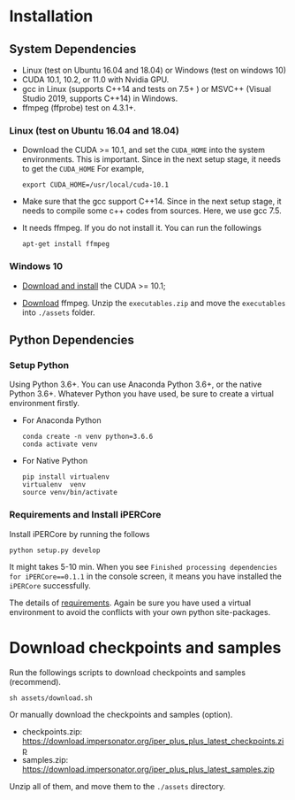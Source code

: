 # Installation

## System Dependencies
 - Linux (test on Ubuntu 16.04 and 18.04) or Windows (test on windows 10)
 - CUDA 10.1, 10.2, or 11.0 with Nvidia GPU.
 - gcc in Linux (supports C++14 and tests on 7.5+ ) or MSVC++ (Visual Studio 2019, supports C++14) in Windows.
 - ffmpeg (ffprobe) test on 4.3.1+.
 
 
### Linux (test on Ubuntu 16.04 and 18.04)
 - Download the CUDA >= 10.1, and set the `CUDA_HOME` into the system environments. This is important.
 Since in the next setup stage, it needs to get the `CUDA_HOME`
 For example,
     ```shell
     export CUDA_HOME=/usr/local/cuda-10.1
     ```
   
 - Make sure that the gcc support C++14. Since in the next setup stage, it needs to compile some c++ codes from sources.
 Here, we use gcc 7.5.
 
 - It needs ffmpeg. If you do not install it. You can run the followings
    ```shell
   apt-get install ffmpeg 
   ```
   
### Windows 10
 - [Download and install](https://docs.nvidia.com/cuda/cuda-installation-guide-microsoft-windows/index.html) the CUDA >= 10.1;
 
 - [Download](https://1drv.ws/u/s!AjjUqiJZsj8whLkv8NeuckqVWz0H3A?e=a9ROXZ) ffmpeg. Unzip the `executables.zip` and move
 the `executables` into `./assets` folder.
 
## Python Dependencies

### Setup Python
Using Python 3.6+. You can use Anaconda Python 3.6+, or the native Python 3.6+.
Whatever Python you have used, be sure to create a virtual environment firstly.

 - For Anaconda Python
    ```shell
   conda create -n venv python=3.6.6
   conda activate venv
   
   ```

 
 - For Native Python
   ```shell
   pip install virtualenv
   virtualenv  venv
   source venv/bin/activate
   
   ```
   
### Requirements and Install iPERCore
Install iPERCore by running the follows

```shell
python setup.py develop
```

It might takes 5-10 min. When you see `Finished processing dependencies for iPERCore==0.1.1` in the console screen, it means
you have installed the `iPERCore` successfully.


The details of [requirements](../requirements/full_reqs.txt). Again be sure you have used a virtual environment to
avoid the conflicts with your own python site-packages.

# Download checkpoints and samples

Run the followings scripts to download checkpoints and samples (recommend).
```shell
sh assets/download.sh
```

Or manually download the checkpoints and samples (option).
- checkpoints.zip: https://download.impersonator.org/iper_plus_plus_latest_checkpoints.zip
- samples.zip: https://download.impersonator.org/iper_plus_plus_latest_samples.zip

Unzip all of them, and move them to the `./assets` directory.






